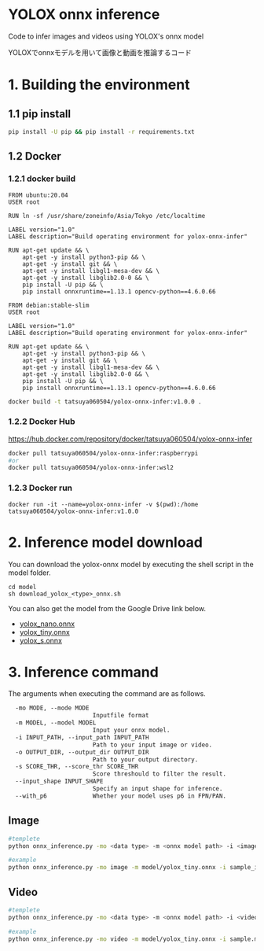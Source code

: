 # YOLOX onnx inference
Code to infer images and videos using YOLOX's onnx model

YOLOXでonnxモデルを用いて画像と動画を推論するコード

# 1. Building the environment
## 1.1 pip install
```bash
pip install -U pip && pip install -r requirements.txt
```
## 1.2 Docker
### 1.2.1 docker build
```
FROM ubuntu:20.04
USER root

RUN ln -sf /usr/share/zoneinfo/Asia/Tokyo /etc/localtime

LABEL version="1.0"
LABEL description="Build operating environment for yolox-onnx-infer"

RUN apt-get update && \
    apt-get -y install python3-pip && \
    apt-get -y install git && \
    apt-get -y install libgl1-mesa-dev && \
    apt-get -y install libglib2.0-0 && \
    pip install -U pip && \
    pip install onnxruntime==1.13.1 opencv-python==4.6.0.66
```
```
FROM debian:stable-slim
USER root

LABEL version="1.0"
LABEL description="Build operating environment for yolox-onnx-infer"

RUN apt-get update && \
    apt-get -y install python3-pip && \
    apt-get -y install git && \
    apt-get -y install libgl1-mesa-dev && \
    apt-get -y install libglib2.0-0 && \
    pip install -U pip && \
    pip install onnxruntime==1.13.1 opencv-python==4.6.0.66
```
```bash
docker build -t tatsuya060504/yolox-onnx-infer:v1.0.0 .
```
### 1.2.2 Docker Hub
https://hub.docker.com/repository/docker/tatsuya060504/yolox-onnx-infer
```bash
docker pull tatsuya060504/yolox-onnx-infer:raspberrypi
#or
docker pull tatsuya060504/yolox-onnx-infer:wsl2
```
### 1.2.3 Docker run
```
docker run -it --name=yolox-onnx-infer -v $(pwd):/home tatsuya060504/yolox-onnx-infer:v1.0.0
```

# 2. Inference model download
You can download the yolox-onnx model by executing the shell script in the model folder.
```
cd model
sh download_yolox_<type>_onnx.sh
```
You can also get the model from the Google Drive link below.
* [yolox_nano.onnx](https://drive.google.com/file/d/17_U9mVqb6-07P2uQ-_A5fd-F2Dp7_-j-/view?usp=share_link)
* [yolox_tiny.onnx](https://drive.google.com/file/d/1uLZMCrYzt-bDunqO6xByPqym9bfk_5q3/view?usp=share_link)
* [yolox_s.onnx](https://drive.google.com/file/d/1kb2wgrNOp15AWYiVI70f1ll4vbvMqRqh/view?usp=share_link)

# 3. Inference command
The arguments when executing the command are as follows.
```txt
  -mo MODE, --mode MODE
                        Inputfile format
  -m MODEL, --model MODEL
                        Input your onnx model.
  -i INPUT_PATH, --input_path INPUT_PATH
                        Path to your input image or video.
  -o OUTPUT_DIR, --output_dir OUTPUT_DIR
                        Path to your output directory.
  -s SCORE_THR, --score_thr SCORE_THR
                        Score threshould to filter the result.
  --input_shape INPUT_SHAPE
                        Specify an input shape for inference.
  --with_p6             Whether your model uses p6 in FPN/PAN.
```
## Image
```bash
#templete
python onnx_inference.py -mo <data type> -m <onnx model path> -i <image path> -o <input dir> -s <score threshold> --input_shape <input size>

#example
python onnx_inference.py -mo image -m model/yolox_tiny.onnx -i sample_image.jpg -o outputs -s 0.3 --input_shape 416,416
```
## Video
```bash
#templete
python onnx_inference.py -mo <data type> -m <onnx model path> -i <video path> -o outputs -s <score threshold> --input_shape <input size>

#example
python onnx_inference.py -mo video -m model/yolox_tiny.onnx -i sample.mp4 -o outputs -s 0.3 --input_shape 416,416
```
